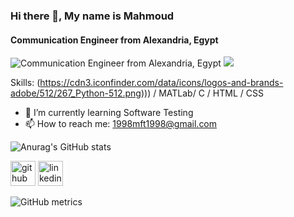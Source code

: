 ### Hi there 👋, My name is Mahmoud
#### Communication Engineer from Alexandria, Egypt
![Communication Engineer from Alexandria, Egypt]()
![]([https://arturssmirnovs.github.io/github-profile-readme-generator/images/banner.png](https://i.pinimg.com/originals/8b/35/fe/8b35fef55fba1a201c9c7a11d3ec3d64.gif))

Skills: (https://cdn3.iconfinder.com/data/icons/logos-and-brands-adobe/512/267_Python-512.png))) / MATLab/ C / HTML / CSS

- 🌱 I’m currently learning Software Testing 
- 📫 How to reach me: 1998mft1998@gmail.com 
  

![Anurag's GitHub stats](https://github-readme-stats.vercel.app/api?username=MahmoudFawzyAOE2&show_icons=true)


[<img src='https://cdn.jsdelivr.net/npm/simple-icons@3.0.1/icons/github.svg' alt='github' height='40'>](https://github.com/MahmoudFawzyAOE2)  [<img src='https://cdn.jsdelivr.net/npm/simple-icons@3.0.1/icons/linkedin.svg' alt='linkedin' height='40'>](https://www.linkedin.com/in/https://www.linkedin.com/in/mahmoud-fawzy-5901a51a7//)  

![GitHub metrics](https://metrics.lecoq.io/MahmoudFawzyAOE2)  

